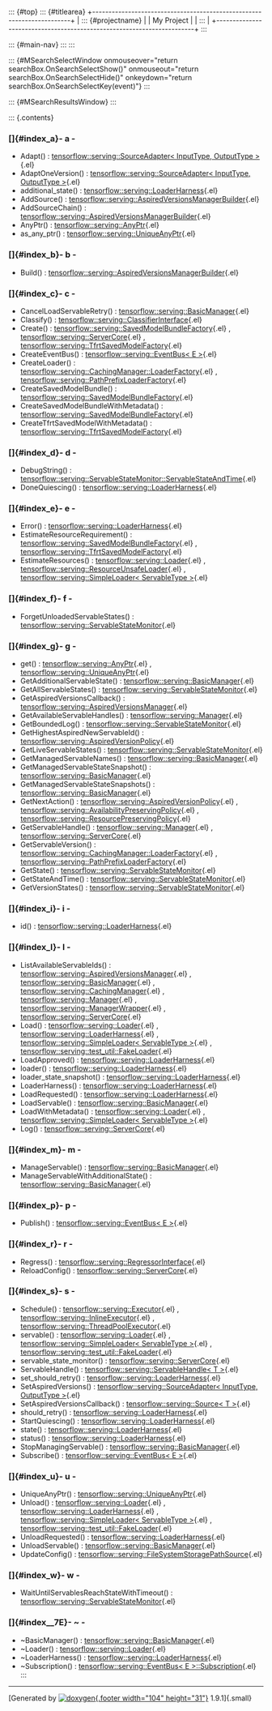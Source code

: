 ::: {#top}
::: {#titlearea}
+-----------------------------------------------------------------------+
| ::: {#projectname}                                                    |
| My Project                                                            |
| :::                                                                   |
+-----------------------------------------------------------------------+
:::

::: {#main-nav}
:::
:::

::: {#MSearchSelectWindow onmouseover="return searchBox.OnSearchSelectShow()" onmouseout="return searchBox.OnSearchSelectHide()" onkeydown="return searchBox.OnSearchSelectKey(event)"}
:::

::: {#MSearchResultsWindow}
:::

::: {.contents}
 

### []{#index_a}- a -

-   Adapt() : [tensorflow::serving::SourceAdapter\< InputType,
    OutputType \>](classtensorflow_1_1serving_1_1SourceAdapter.html#a7c960f8493040fc8cb0766e4c2cebf60){.el}
-   AdaptOneVersion() : [tensorflow::serving::SourceAdapter\< InputType,
    OutputType \>](classtensorflow_1_1serving_1_1SourceAdapter.html#acb3ad719a856c7bb0085df33438c4986){.el}
-   additional\_state() :
    [tensorflow::serving::LoaderHarness](classtensorflow_1_1serving_1_1LoaderHarness.html#a2a5bfd26e4b27de0e59a9dea68315a84){.el}
-   AddSource() :
    [tensorflow::serving::AspiredVersionsManagerBuilder](classtensorflow_1_1serving_1_1AspiredVersionsManagerBuilder.html#abd6f745193c54f7887119ed886dda0ed){.el}
-   AddSourceChain() :
    [tensorflow::serving::AspiredVersionsManagerBuilder](classtensorflow_1_1serving_1_1AspiredVersionsManagerBuilder.html#a4b8c4eda9ac206ecc69b7464b6e42a44){.el}
-   AnyPtr() :
    [tensorflow::serving::AnyPtr](classtensorflow_1_1serving_1_1AnyPtr.html#a0250c65b7f2f4747e8050620f498b51c){.el}
-   as\_any\_ptr() :
    [tensorflow::serving::UniqueAnyPtr](classtensorflow_1_1serving_1_1UniqueAnyPtr.html#a5b06edf7f9381bbae5a1fbc903d0e2f0){.el}

### []{#index_b}- b -

-   Build() :
    [tensorflow::serving::AspiredVersionsManagerBuilder](classtensorflow_1_1serving_1_1AspiredVersionsManagerBuilder.html#a9a95dc4a19029c2bc28fdc6caa274656){.el}

### []{#index_c}- c -

-   CancelLoadServableRetry() :
    [tensorflow::serving::BasicManager](classtensorflow_1_1serving_1_1BasicManager.html#a84dca5ec1ecc28421d5ab020beac2ee3){.el}
-   Classify() :
    [tensorflow::serving::ClassifierInterface](classtensorflow_1_1serving_1_1ClassifierInterface.html#a2823879e328bc9e6f99dd91942b203cb){.el}
-   Create() :
    [tensorflow::serving::SavedModelBundleFactory](classtensorflow_1_1serving_1_1SavedModelBundleFactory.html#a234678b40af9995c21a72d265540fdb9){.el}
    ,
    [tensorflow::serving::ServerCore](classtensorflow_1_1serving_1_1ServerCore.html#a538a0253233bd77da1051a985e3c2642){.el}
    ,
    [tensorflow::serving::TfrtSavedModelFactory](classtensorflow_1_1serving_1_1TfrtSavedModelFactory.html#ad168a4902febebaa51745428a5da5f17){.el}
-   CreateEventBus() : [tensorflow::serving::EventBus\<
    E \>](classtensorflow_1_1serving_1_1EventBus.html#abdf7f12c47dab911dfa5adbc8c3031c5){.el}
-   CreateLoader() :
    [tensorflow::serving::CachingManager::LoaderFactory](classtensorflow_1_1serving_1_1CachingManager_1_1LoaderFactory.html#ab95a61ff7c67b25e96594631207045a2){.el}
    ,
    [tensorflow::serving::PathPrefixLoaderFactory](classtensorflow_1_1serving_1_1PathPrefixLoaderFactory.html#a9e0ecef7ee02c156984a710904b663a2){.el}
-   CreateSavedModelBundle() :
    [tensorflow::serving::SavedModelBundleFactory](classtensorflow_1_1serving_1_1SavedModelBundleFactory.html#aa27eec255c83cd1d2f249a2e4a2d0526){.el}
-   CreateSavedModelBundleWithMetadata() :
    [tensorflow::serving::SavedModelBundleFactory](classtensorflow_1_1serving_1_1SavedModelBundleFactory.html#a88da623c02425fe3d01a21e13b956d49){.el}
-   CreateTfrtSavedModelWithMetadata() :
    [tensorflow::serving::TfrtSavedModelFactory](classtensorflow_1_1serving_1_1TfrtSavedModelFactory.html#affd90c58362c83fb9949bc9892201386){.el}

### []{#index_d}- d -

-   DebugString() :
    [tensorflow::serving::ServableStateMonitor::ServableStateAndTime](structtensorflow_1_1serving_1_1ServableStateMonitor_1_1ServableStateAndTime.html#a7730a4eb7f73739112fa5f51d1879387){.el}
-   DoneQuiescing() :
    [tensorflow::serving::LoaderHarness](classtensorflow_1_1serving_1_1LoaderHarness.html#a11b81e561e55c5b21907f8fc2eafe6e9){.el}

### []{#index_e}- e -

-   Error() :
    [tensorflow::serving::LoaderHarness](classtensorflow_1_1serving_1_1LoaderHarness.html#a9833ae8f23545a9975901d8a3508d30a){.el}
-   EstimateResourceRequirement() :
    [tensorflow::serving::SavedModelBundleFactory](classtensorflow_1_1serving_1_1SavedModelBundleFactory.html#a4b897842868d8f090ebe972974e03bf7){.el}
    ,
    [tensorflow::serving::TfrtSavedModelFactory](classtensorflow_1_1serving_1_1TfrtSavedModelFactory.html#aa1451f446252c259f225722b9cd07aaf){.el}
-   EstimateResources() :
    [tensorflow::serving::Loader](classtensorflow_1_1serving_1_1Loader.html#ab59db26b242a2224889bc7c5c6edae40){.el}
    ,
    [tensorflow::serving::ResourceUnsafeLoader](classtensorflow_1_1serving_1_1ResourceUnsafeLoader.html#a1a0c1398af9af54032ba16a79a9ecac4){.el}
    , [tensorflow::serving::SimpleLoader\<
    ServableType \>](classtensorflow_1_1serving_1_1SimpleLoader.html#a05ede6c604d05037f59fe13472b48935){.el}

### []{#index_f}- f -

-   ForgetUnloadedServableStates() :
    [tensorflow::serving::ServableStateMonitor](classtensorflow_1_1serving_1_1ServableStateMonitor.html#ae3ad2a50b7fa7b695885fe913b70b029){.el}

### []{#index_g}- g -

-   get() :
    [tensorflow::serving::AnyPtr](classtensorflow_1_1serving_1_1AnyPtr.html#a357cf7dcf137a8064c393b486509d218){.el}
    ,
    [tensorflow::serving::UniqueAnyPtr](classtensorflow_1_1serving_1_1UniqueAnyPtr.html#acb57a78f3357bd37e85a25ca707d692b){.el}
-   GetAdditionalServableState() :
    [tensorflow::serving::BasicManager](classtensorflow_1_1serving_1_1BasicManager.html#a99dbea960f6d47461dbfca5bfa149335){.el}
-   GetAllServableStates() :
    [tensorflow::serving::ServableStateMonitor](classtensorflow_1_1serving_1_1ServableStateMonitor.html#abc3c1c27b6b7c0e8ef9a42039ede74cc){.el}
-   GetAspiredVersionsCallback() :
    [tensorflow::serving::AspiredVersionsManager](classtensorflow_1_1serving_1_1AspiredVersionsManager.html#a4fcdded2573a67abe77f238857e57f35){.el}
-   GetAvailableServableHandles() :
    [tensorflow::serving::Manager](classtensorflow_1_1serving_1_1Manager.html#a8ad1c3155120737e5a41776ceeff6aaa){.el}
-   GetBoundedLog() :
    [tensorflow::serving::ServableStateMonitor](classtensorflow_1_1serving_1_1ServableStateMonitor.html#a2afc57f0eb671a3c3342c7dd71a9d6a7){.el}
-   GetHighestAspiredNewServableId() :
    [tensorflow::serving::AspiredVersionPolicy](classtensorflow_1_1serving_1_1AspiredVersionPolicy.html#a71bde7aea4c6116cede2714758688857){.el}
-   GetLiveServableStates() :
    [tensorflow::serving::ServableStateMonitor](classtensorflow_1_1serving_1_1ServableStateMonitor.html#a522166e0255c93e87a6d63c3d17e3f38){.el}
-   GetManagedServableNames() :
    [tensorflow::serving::BasicManager](classtensorflow_1_1serving_1_1BasicManager.html#afbdc3d0ed83559c7d8b3b0092194ead6){.el}
-   GetManagedServableStateSnapshot() :
    [tensorflow::serving::BasicManager](classtensorflow_1_1serving_1_1BasicManager.html#af681f56bbef07ab201f25c0097f73e75){.el}
-   GetManagedServableStateSnapshots() :
    [tensorflow::serving::BasicManager](classtensorflow_1_1serving_1_1BasicManager.html#a31716665d8df8451d379363309dac826){.el}
-   GetNextAction() :
    [tensorflow::serving::AspiredVersionPolicy](classtensorflow_1_1serving_1_1AspiredVersionPolicy.html#a86135f0f3225cd2999033da63e013214){.el}
    ,
    [tensorflow::serving::AvailabilityPreservingPolicy](classtensorflow_1_1serving_1_1AvailabilityPreservingPolicy.html#a3e7f155e7dd0bb9fadacfdfe4cad5d4c){.el}
    ,
    [tensorflow::serving::ResourcePreservingPolicy](classtensorflow_1_1serving_1_1ResourcePreservingPolicy.html#ab1fa4fa3d4a8dc165bb86f5377436532){.el}
-   GetServableHandle() :
    [tensorflow::serving::Manager](classtensorflow_1_1serving_1_1Manager.html#aca70babd38f4b416cf27bbf40f8bb093){.el}
    ,
    [tensorflow::serving::ServerCore](classtensorflow_1_1serving_1_1ServerCore.html#adbe7fed540950b47bf889d3414239dbf){.el}
-   GetServableVersion() :
    [tensorflow::serving::CachingManager::LoaderFactory](classtensorflow_1_1serving_1_1CachingManager_1_1LoaderFactory.html#ae3b86ce052eeee59a53ef0ab58080729){.el}
    ,
    [tensorflow::serving::PathPrefixLoaderFactory](classtensorflow_1_1serving_1_1PathPrefixLoaderFactory.html#a77c005c15269b9996b55e1703658f8cc){.el}
-   GetState() :
    [tensorflow::serving::ServableStateMonitor](classtensorflow_1_1serving_1_1ServableStateMonitor.html#a8fa6dd1536bbb85a55b3e41c1d2577d1){.el}
-   GetStateAndTime() :
    [tensorflow::serving::ServableStateMonitor](classtensorflow_1_1serving_1_1ServableStateMonitor.html#a8ff54ab2471885168dba0b1a05be7bea){.el}
-   GetVersionStates() :
    [tensorflow::serving::ServableStateMonitor](classtensorflow_1_1serving_1_1ServableStateMonitor.html#a501ef561e30709fe17f10c913d34bb1e){.el}

### []{#index_i}- i -

-   id() :
    [tensorflow::serving::LoaderHarness](classtensorflow_1_1serving_1_1LoaderHarness.html#ac6581aa3aa10002465c0ffab0b83ab95){.el}

### []{#index_l}- l -

-   ListAvailableServableIds() :
    [tensorflow::serving::AspiredVersionsManager](classtensorflow_1_1serving_1_1AspiredVersionsManager.html#a058a76ee71c52d4a6319f14cd9b2ad69){.el}
    ,
    [tensorflow::serving::BasicManager](classtensorflow_1_1serving_1_1BasicManager.html#a3c004d32952596c1f5759b1cfcc3c639){.el}
    ,
    [tensorflow::serving::CachingManager](classtensorflow_1_1serving_1_1CachingManager.html#af7ec61e19bcd1ac85a4c97c32e977ffe){.el}
    ,
    [tensorflow::serving::Manager](classtensorflow_1_1serving_1_1Manager.html#a10694eb8c3e845e4738788092057b7ef){.el}
    ,
    [tensorflow::serving::ManagerWrapper](classtensorflow_1_1serving_1_1ManagerWrapper.html#a76a6e899de4dfca374b71c4ef415b3d0){.el}
    ,
    [tensorflow::serving::ServerCore](classtensorflow_1_1serving_1_1ServerCore.html#ac88da0268e401fa99bcd074e692ee709){.el}
-   Load() :
    [tensorflow::serving::Loader](classtensorflow_1_1serving_1_1Loader.html#a7dadc89ccbf488aae0102368261cc692){.el}
    ,
    [tensorflow::serving::LoaderHarness](classtensorflow_1_1serving_1_1LoaderHarness.html#af7e5a0ecbec71342dcb2aa9764d0604e){.el}
    , [tensorflow::serving::SimpleLoader\<
    ServableType \>](classtensorflow_1_1serving_1_1SimpleLoader.html#ada69d680b17f2e054faef889f135cb74){.el}
    ,
    [tensorflow::serving::test\_util::FakeLoader](classtensorflow_1_1serving_1_1test__util_1_1FakeLoader.html#a2edb74f10db51d582ee689d3d81cacb7){.el}
-   LoadApproved() :
    [tensorflow::serving::LoaderHarness](classtensorflow_1_1serving_1_1LoaderHarness.html#aab4e0158cc9fccd7539df5a9fa312e8c){.el}
-   loader() :
    [tensorflow::serving::LoaderHarness](classtensorflow_1_1serving_1_1LoaderHarness.html#ae0be696227d934efdfc91bd13de4e48a){.el}
-   loader\_state\_snapshot() :
    [tensorflow::serving::LoaderHarness](classtensorflow_1_1serving_1_1LoaderHarness.html#af4ed9d7690c7bd8907cc35f8f0343fd5){.el}
-   LoaderHarness() :
    [tensorflow::serving::LoaderHarness](classtensorflow_1_1serving_1_1LoaderHarness.html#a7f7ab209922600ef1d95e6be35dec8fd){.el}
-   LoadRequested() :
    [tensorflow::serving::LoaderHarness](classtensorflow_1_1serving_1_1LoaderHarness.html#af38723eb75813331dad2f0d910466f57){.el}
-   LoadServable() :
    [tensorflow::serving::BasicManager](classtensorflow_1_1serving_1_1BasicManager.html#a09e87e3b0bc3410a78db3439ff0fb9bb){.el}
-   LoadWithMetadata() :
    [tensorflow::serving::Loader](classtensorflow_1_1serving_1_1Loader.html#a7aebd433e4a782265d847e507f3bc824){.el}
    , [tensorflow::serving::SimpleLoader\<
    ServableType \>](classtensorflow_1_1serving_1_1SimpleLoader.html#a4c9a2f88fd1cab8a68ffa69bb9900e24){.el}
-   Log() :
    [tensorflow::serving::ServerCore](classtensorflow_1_1serving_1_1ServerCore.html#a7eec47dca427a8fcf5e345572bf818e4){.el}

### []{#index_m}- m -

-   ManageServable() :
    [tensorflow::serving::BasicManager](classtensorflow_1_1serving_1_1BasicManager.html#ac2759caea67d3d37b9dba31589f9ef1d){.el}
-   ManageServableWithAdditionalState() :
    [tensorflow::serving::BasicManager](classtensorflow_1_1serving_1_1BasicManager.html#a72406e3aedfa0084e24f2bd8ec7efdcc){.el}

### []{#index_p}- p -

-   Publish() : [tensorflow::serving::EventBus\<
    E \>](classtensorflow_1_1serving_1_1EventBus.html#a29a951f5d7d4e6f7a85bf8d3b4c463f8){.el}

### []{#index_r}- r -

-   Regress() :
    [tensorflow::serving::RegressorInterface](classtensorflow_1_1serving_1_1RegressorInterface.html#aef7f5c7d1d322f05a0821f20c0164203){.el}
-   ReloadConfig() :
    [tensorflow::serving::ServerCore](classtensorflow_1_1serving_1_1ServerCore.html#ac3fbf30a022d978159532c2c68384669){.el}

### []{#index_s}- s -

-   Schedule() :
    [tensorflow::serving::Executor](classtensorflow_1_1serving_1_1Executor.html#af2826585d706a46e3e91e8f40f277dcc){.el}
    ,
    [tensorflow::serving::InlineExecutor](classtensorflow_1_1serving_1_1InlineExecutor.html#a4787bb65866f0b4746d65103cc17761a){.el}
    ,
    [tensorflow::serving::ThreadPoolExecutor](classtensorflow_1_1serving_1_1ThreadPoolExecutor.html#a5d81e166c32207d3ce4c378927e0f131){.el}
-   servable() :
    [tensorflow::serving::Loader](classtensorflow_1_1serving_1_1Loader.html#a640d67dc6ca9926595d29fdfe63868c1){.el}
    , [tensorflow::serving::SimpleLoader\<
    ServableType \>](classtensorflow_1_1serving_1_1SimpleLoader.html#a914a9107be7cfeb587998934be9d9fee){.el}
    ,
    [tensorflow::serving::test\_util::FakeLoader](classtensorflow_1_1serving_1_1test__util_1_1FakeLoader.html#afd3838612c119a086d1b17ce7cdfb9ed){.el}
-   servable\_state\_monitor() :
    [tensorflow::serving::ServerCore](classtensorflow_1_1serving_1_1ServerCore.html#ac435225d6ad57889e29d524b32b84c46){.el}
-   ServableHandle() : [tensorflow::serving::ServableHandle\<
    T \>](classtensorflow_1_1serving_1_1ServableHandle.html#afa693e4f7cf135262c7f0babfc4d42ec){.el}
-   set\_should\_retry() :
    [tensorflow::serving::LoaderHarness](classtensorflow_1_1serving_1_1LoaderHarness.html#a001ec617f6fd186d27cc911f9a952f00){.el}
-   SetAspiredVersions() : [tensorflow::serving::SourceAdapter\<
    InputType,
    OutputType \>](classtensorflow_1_1serving_1_1SourceAdapter.html#a9775d0a39269efb319a0dbd94862f183){.el}
-   SetAspiredVersionsCallback() : [tensorflow::serving::Source\<
    T \>](classtensorflow_1_1serving_1_1Source.html#a70d7f3b3ab429deb777d4672c0cec447){.el}
-   should\_retry() :
    [tensorflow::serving::LoaderHarness](classtensorflow_1_1serving_1_1LoaderHarness.html#ae344a05f0ae81c0f589daaa737223435){.el}
-   StartQuiescing() :
    [tensorflow::serving::LoaderHarness](classtensorflow_1_1serving_1_1LoaderHarness.html#a811f9dbe7ab8fb5df0c35916ec57aad8){.el}
-   state() :
    [tensorflow::serving::LoaderHarness](classtensorflow_1_1serving_1_1LoaderHarness.html#a5ba7d4fb6a28bbfeb94d42cfa81bd95f){.el}
-   status() :
    [tensorflow::serving::LoaderHarness](classtensorflow_1_1serving_1_1LoaderHarness.html#afb34eca424243aacbf71f466d4ec99ef){.el}
-   StopManagingServable() :
    [tensorflow::serving::BasicManager](classtensorflow_1_1serving_1_1BasicManager.html#a3209cd82cbb5eac79bc3238b3c6bec43){.el}
-   Subscribe() : [tensorflow::serving::EventBus\<
    E \>](classtensorflow_1_1serving_1_1EventBus.html#a39fe8c3ad82da890bdc4455dc05a43fb){.el}

### []{#index_u}- u -

-   UniqueAnyPtr() :
    [tensorflow::serving::UniqueAnyPtr](classtensorflow_1_1serving_1_1UniqueAnyPtr.html#a2289c5328e883bc22bd79fc7b7262244){.el}
-   Unload() :
    [tensorflow::serving::Loader](classtensorflow_1_1serving_1_1Loader.html#addca8f4264380e5e635bbe1197f5347f){.el}
    ,
    [tensorflow::serving::LoaderHarness](classtensorflow_1_1serving_1_1LoaderHarness.html#a5c131cef32324cd2ec6b22fc4dd92942){.el}
    , [tensorflow::serving::SimpleLoader\<
    ServableType \>](classtensorflow_1_1serving_1_1SimpleLoader.html#ae24b904b3155f039fadd88b1c23e2f82){.el}
    ,
    [tensorflow::serving::test\_util::FakeLoader](classtensorflow_1_1serving_1_1test__util_1_1FakeLoader.html#a336ea084823272d433d19be25769fc70){.el}
-   UnloadRequested() :
    [tensorflow::serving::LoaderHarness](classtensorflow_1_1serving_1_1LoaderHarness.html#a6451e73c25ba30b0c78a560deba29e03){.el}
-   UnloadServable() :
    [tensorflow::serving::BasicManager](classtensorflow_1_1serving_1_1BasicManager.html#a97af7156e38c29225534bacdeefe9408){.el}
-   UpdateConfig() :
    [tensorflow::serving::FileSystemStoragePathSource](classtensorflow_1_1serving_1_1FileSystemStoragePathSource.html#ad29df4b1d9628b03723474db5a0d6ad0){.el}

### []{#index_w}- w -

-   WaitUntilServablesReachStateWithTimeout() :
    [tensorflow::serving::ServableStateMonitor](classtensorflow_1_1serving_1_1ServableStateMonitor.html#aa9579ee04bf76fa627d65d9cbbb7ccb7){.el}

### []{#index__7E}- \~ -

-   \~BasicManager() :
    [tensorflow::serving::BasicManager](classtensorflow_1_1serving_1_1BasicManager.html#a492123b8bb97709184ddb57772e3ccf3){.el}
-   \~Loader() :
    [tensorflow::serving::Loader](classtensorflow_1_1serving_1_1Loader.html#ab12e7e4d5f33ade6dd73d7a30873c032){.el}
-   \~LoaderHarness() :
    [tensorflow::serving::LoaderHarness](classtensorflow_1_1serving_1_1LoaderHarness.html#a60facd158c858dbdcaaae74a18a4edd9){.el}
-   \~Subscription() : [tensorflow::serving::EventBus\<
    E \>::Subscription](classtensorflow_1_1serving_1_1EventBus_1_1Subscription.html#a81795ea8fef03dd4240a753ccd532f7c){.el}
:::

------------------------------------------------------------------------

[Generated by [![doxygen](doxygen.svg){.footer width="104"
height="31"}](https://www.doxygen.org/index.html) 1.9.1]{.small}
